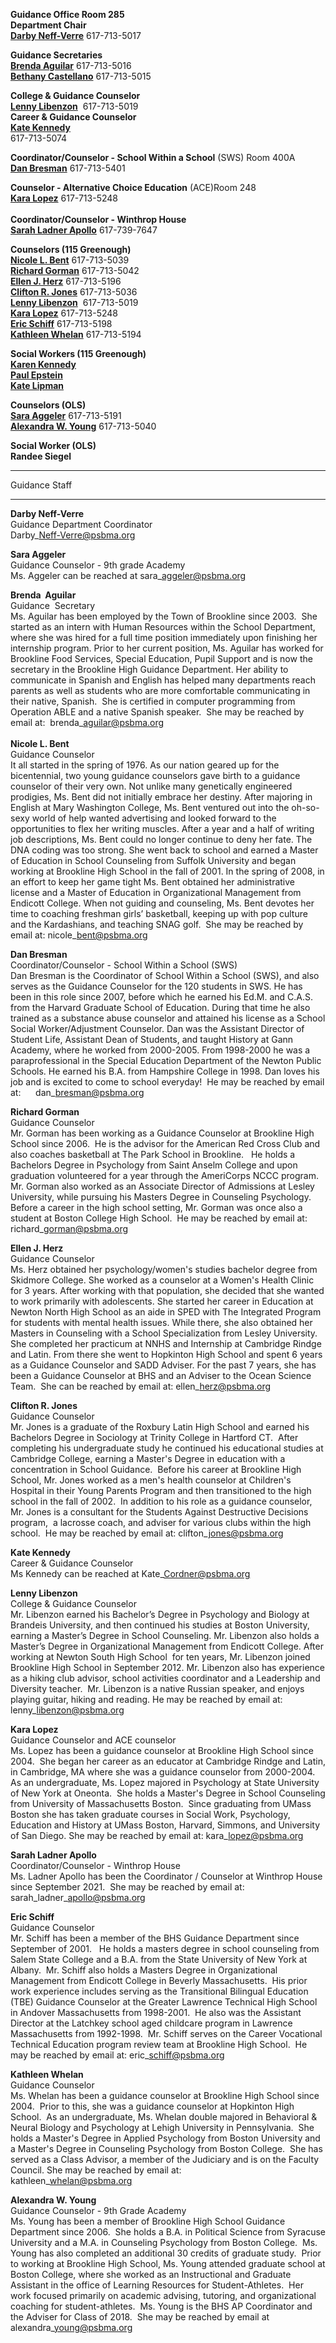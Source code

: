 **Guidance Office Room 285**  
**Department Chair**   
**[Darby Neff-Verre](mailto:Darby_Neff-Verre@psbma.org)** 617-713-5017  
  
**Guidance Secretaries**                                 
**[Brenda Aguilar](mailto:brenda_aguilar@psbma.org)** 617-713-5016  
**[Bethany Castellano](mailto:bethany_castellano@psbma.org)** 617-713-5015  
  
**College & Guidance Counselor**  
**[Lenny Libenzon](mailto:lenny_libenzon@psbma.org)**  617-713-5019  
**Career & Guidance Counselor  
[Kate Kennedy](mailto:kate_kennedy@psbma.org)**  
617-713-5074  
  
**Coordinator/Counselor - School Within a School** (SWS) Room 400A  
**[Dan Bresman](mailto:dan_bresman@psbma.org)** 617-713-5401  
  
**Counselor - Alternative Choice Education** (ACE)Room 248    
[**Kara Lopez**](mailto:kara_lopez@psbma.org) 617-713-5248  
                                                     
**Coordinator/Counselor - Winthrop House**   
**[Sarah Ladner Apollo](mailto:sarah_ladner_apollo@psbma.org)** 617-739-7647

**Counselors (115 Greenough)**  
[**Nicole L. Bent**](mailto:nicole_bent@psbma.org) 617-713-5039    
**[Richard Gorman](mailto:richard_gorman@psbma.org)** 617-713-5042  
**[Ellen J. Herz](mailto:ellen_herz@psbma.org)** 617-713-5196   
[**Clifton R. Jones**](mailto:clifton_jones@psbma.org) 617-713-5036   
**[Lenny Libenzon](mailto:lenny_libenzon@psbma.org)**  617-713-5019  
[**Kara Lopez**](mailto:kara_lopez@psbma.org) 617-713-5248   
**[Eric Schiff](mailto:eric_schiff@psbma.org)** 617-713-5198   
**[Kathleen Whelan](mailto:kathleen_whelan@psbma.org)** 617-713-5194  
  
**Social Workers (115 Greenough)**  
[**Karen Kennedy**](mailto:karen_kennedy@psbma.org)  
**[Paul Epstein](mailto:paul_epstein@psbma.org)**  
**[Kate Lipman](mailto:kate_lipman@psbma.org)**  
  

**Counselors (OLS)**  
**[Sara Aggeler](mailto:Sara_Aggeler@psbma.org)** 617-713-5191  
**[Alexandra W. Young](mailto:alexandra_young@psbma.org)** 617-713-5040  
  
**Social Worker (OLS)  
Randee Siegel**  
  

* * *

​Guidance Staff  

------------------

﻿**Darby Neff-Verre**﻿  
Guidance Department Coordinator  
Darby\_Neff-Verre@psbma.org  
  
**Sara Aggeler**  
Guidance Counselor - 9th grade Academy       
Ms. Aggeler can be reached at sara\_aggeler@psbma.org  
  
**Brenda  Aguilar**     
Guidance  Secretary                                                                  
Ms. Aguilar has been employed by the Town of Brookline since 2003.  She started as an intern with Human Resources within the School Department, where she was hired for a full time position immediately upon finishing her internship program. Prior to her current position, Ms. Aguilar has worked for Brookline Food Services, Special Education, Pupil Support and is now the secretary in the Brookline High Guidance Department. Her ability to communicate in Spanish and English has helped many departments reach parents as well as students who are more comfortable communicating in their native, Spanish.  She is certified in computer programming from Operation ABLE and a native Spanish speaker.  She may be reached by email at:  brenda\_aguilar@psbma.org  
                                                                       
**Nicole L. Bent**     
Guidance Counselor    
It all started in the spring of 1976. As our nation geared up for the bicentennial, two young guidance counselors gave birth to a guidance counselor of their very own. Not unlike many genetically engineered prodigies, Ms. Bent did not initially embrace her destiny. After majoring in English at Mary Washington College, Ms. Bent ventured out into the oh-so-sexy world of help wanted advertising and looked forward to the opportunities to flex her writing muscles. After a year and a half of writing job descriptions, Ms. Bent could no longer continue to deny her fate. The DNA coding was too strong. She went back to school and earned a Master of Education in School Counseling from Suffolk University and began working at Brookline High School in the fall of 2001. In the spring of 2008, in an effort to keep her game tight Ms. Bent obtained her administrative license and a Master of Education in Organizational Management from Endicott College. When not guiding and counseling, Ms. Bent devotes her time to coaching freshman girls’ basketball, keeping up with pop culture and the Kardashians, and teaching SNAG golf.  She may be reached by email at: nicole\_bent@psbma.org  
  
**Dan Bresman**  
Coordinator/Counselor - School Within a School (SWS)  
Dan Bresman is the Coordinator of School Within a School (SWS), and also serves as the Guidance Counselor for the 120 students in SWS. He has been in this role since 2007, before which he earned his Ed.M. and C.A.S. from the Harvard Graduate School of Education. During that time he also trained as a substance abuse counselor and attained his license as a School Social Worker/Adjustment Counselor. Dan was the Assistant Director of Student Life, Assistant Dean of Students, and taught History at Gann Academy, where he worked from 2000-2005. From 1998-2000 he was a paraprofessional in the Special Education Department of the Newton Public Schools. He earned his B.A. from Hampshire College in 1998. Dan loves his job and is excited to come to school everyday!  He may be reached by email at:      dan\_bresman@psbma.org  
  
**Richard Gorman**  
Guidance Counselor       
Mr. Gorman has been working as a Guidance Counselor at Brookline High School since 2006.  He is the advisor for the American Red Cross Club and also coaches basketball at The Park School in Brookline.   He holds a Bachelors Degree in Psychology from Saint Anselm College and upon graduation volunteered for a year through the AmeriCorps NCCC program.  Mr. Gorman also worked as an Associate Director of Admissions at Lesley University, while pursuing his Masters Degree in Counseling Psychology.  Before a career in the high school setting, Mr. Gorman was once also a student at Boston College High School.  He may be reached by email at: richard\_gorman@psbma.org  
  
**Ellen J. Herz**  
Guidance Counselor    
Ms. Herz obtained her psychology/women's studies bachelor degree from Skidmore College. She worked as a counselor at a Women's Health Clinic for 3 years. After working with that population, she decided that she wanted to work primarily with adolescents. She started her career in Education at Newton North High School as an aide in SPED with The Integrated Program for students with mental health issues. While there, she also obtained her Masters in Counseling with a School Specialization from Lesley University. She completed her practicum at NNHS and Internship at Cambridge Rindge and Latin. From there she went to Hopkinton High School and spent 6 years as a Guidance Counselor and SADD Adviser. For the past 7 years, she has been a Guidance Counselor at BHS and an Adviser to the Ocean Science Team.  She can be reached by email at: ellen\_herz@psbma.org  
  
**Clifton R. Jones**  
Guidance Counselor     
Mr. Jones is a graduate of the Roxbury Latin High School and earned his Bachelors Degree in Sociology at Trinity College in Hartford CT.  After completing his undergraduate study he continued his educational studies at Cambridge College, earning a Master's Degree in education with a concentration in School Guidance.  Before his career at Brookline High School, Mr. Jones worked as a men's health counselor at Children's Hospital in their Young Parents Program and then transitioned to the high school in the fall of 2002.  In addition to his role as a guidance counselor, Mr. Jones is a consultant for the Students Against Destructive Decisions program,  a lacrosse coach, and adviser for various clubs within the high school.  He may be reached by email at: clifton\_jones@psbma.org  
  
**Kate Kennedy**   
Career & Guidance Counselor  
Ms Kennedy can be reached at Kate\_Cordner@psbma.org  
  
**Lenny Libenzon**  
College & Guidance Counselor  
Mr. Libenzon earned his Bachelor’s Degree in Psychology and Biology at Brandeis University, and then continued his studies at Boston University, earning a Master’s Degree in School Counseling. Mr. Libenzon also holds a Master’s Degree in Organizational Management from Endicott College. After working at Newton South High School  for ten years, Mr. Libenzon joined Brookline High School in September 2012. Mr. Libenzon also has experience as a hiking club advisor, school activities coordinator and a Leadership and Diversity teacher.  Mr. Libenzon is a native Russian speaker, and enjoys playing guitar, hiking and reading. He may be reached by email at: lenny\_libenzon@psbma.org  
  
**Kara Lopez**  
Guidance Counselor and ACE counselor  
Ms. Lopez has been a guidance counselor at Brookline High School since 2004.  She began her career as an educator at Cambridge Rindge and Latin, in Cambridge, MA where she was a guidance counselor from 2000-2004.  As an undergraduate, Ms. Lopez majored in Psychology at State University of New York at Oneonta.  She holds a Master's Degree in School Counseling from University of Massachusetts Boston.  Since graduating from UMass Boston she has taken graduate courses in Social Work, Psychology, Education and History at UMass Boston, Harvard, Simmons, and University of San Diego. She may be reached by email at: kara\_lopez@psbma.org    
  
**Sarah Ladner Apollo**          
Coordinator/Counselor - Winthrop House  
Ms. Ladner Apollo has been the Coordinator / Counselor at Winthrop House since September 2021.  She may be reached by email at: sarah\_ladner\_apollo@psbma.org  
  
**Eric Schiff**  
Guidance Counselor    
Mr. Schiff has been a member of the BHS Guidance Department since September of 2001.   He holds a masters degree in school counseling from Salem State College and a B.A. from the State University of New York at Albany.  Mr. Schiff also holds a Masters Degree in Organizational Management from Endicott College in Beverly Massachusetts.  His prior work experience includes serving as the Transitional Bilingual Education (TBE) Guidance Counselor at the Greater Lawrence Technical High School in Andover Massachusetts from 1998-2001.  He also was the Assistant Director at the Latchkey school aged childcare program in Lawrence Massachusetts from 1992-1998.  Mr. Schiff serves on the Career Vocational Technical Education program review team at Brookline High School.  He may be reached by email at: eric\_schiff@psbma.org                                       
  
**Kathleen Whelan**  
Guidance Counselor    
Ms. Whelan has been a guidance counselor at Brookline High School since 2004.  Prior to this, she was a guidance counselor at Hopkinton High School.  As an undergraduate, Ms. Whelan double majored in Behavioral & Neural Biology and Psychology at Lehigh University in Pennsylvania.  She holds a Master's Degree in Applied Psychology from Boston University and a Master's Degree in Counseling Psychology from Boston College.  She has served as a Class Advisor, a member of the Judiciary and is on the Faculty Council. She may be reached by email at: kathleen\_whelan@psbma.org                                  
  
**Alexandra W. Young**       
Guidance Counselor - 9th Grade Academy  
Ms. Young has been a member of Brookline High School Guidance Department since 2006.  She holds a B.A. in Political Science from Syracuse University and a M.A. in Counseling Psychology from Boston College.  Ms. Young has also completed an additional 30 credits of graduate study.  Prior to working at Brookline High School, Ms. Young attended graduate school at Boston College, where she worked as an Instructional and Graduate Assistant in the office of Learning Resources for Student-Athletes.  Her work focused primarily on academic advising, tutoring, and organizational coaching for student-athletes.  Ms. Young is the BHS AP Coordinator and the Adviser for Class of 2018.  She may be reached by email at alexandra\_young@psbma.org
